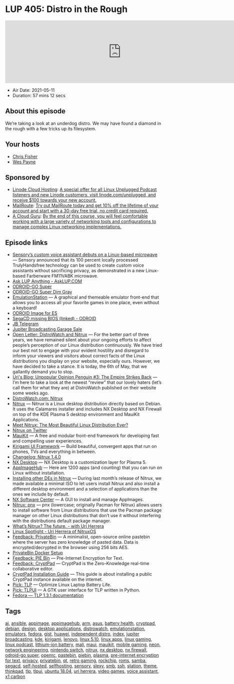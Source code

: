# LUP 405: Distro in the Rough

<iframe src="https://player.fireside.fm/v2/RUkczH-V+QwrCrOgq?theme=dark" width="740" height="200" frameborder="0" scrolling="no"></iframe>

* Air Date: 2021-05-11
* Duration: 57 mins 12 secs

## About this episode

We’re taking a look at an underdog distro. We may have found a diamond in the rough with a few tricks up its filesystem.

## Your hosts
* [Chris Fisher](https://linuxunplugged.com/hosts/chrislas)
* [Wes Payne](https://linuxunplugged.com/hosts/wes)

## Sponsored by

  * [Linode Cloud Hosting](https://linode.com/unplugged): [A special offer for all Linux Unplugged Podcast listeners and new Linode customers, visit linode.com/unplugged, and receive $100 towards your new account. ](https://linode.com/unplugged)
  * [MailRoute](http://mailroute.net/linux): [Try out MailRoute today and get 10% off the lifetime of your account and start with a 30-day free trial, no credit card required.](http://mailroute.net/linux)
  * [A Cloud Guru](https://linuxacademy.com/cp/modules/view/id/262/?utm_source=jupiter&utm_medium=cpc): [By the end of this course, you will feel comfortable working with a large variety of networking tools and configurations to manage complex Linux networking implementations.](https://linuxacademy.com/cp/modules/view/id/262/?utm_source=jupiter&utm_medium=cpc)



## Episode links

  * [Sensory’s custom voice assistant debuts on a Linux-based microwave](http://linuxgizmos.com/sensorys-custom-voice-assistant-debuts-on-a-linux-based-microwave/ "Sensory’s custom voice assistant debuts on a Linux-based microwave") — Sensory announced that its 100 percent locally processed TrulyHandsfree technology can be used to create custom voice assistants without sacrificing privacy, as demonstrated in a new Linux-based Farberware FM11VABK microwave.
  * [Ask LUP Anything - AskLUP.COM](https://jblive.wufoo.com/forms/ask-lup-anything/ "Ask LUP Anything - AskLUP.COM")
  * [ODROID-GO Super](https://wiki.odroid.com/odroid_go_super/start "ODROID-GO Super")
  * [ODROID-GO Super Dim Gray](https://www.hardkernel.com/shop/odroid-go-super-dim-gray/ "ODROID-GO Super Dim Gray")
  * [EmulationStation](https://emulationstation.org/ "EmulationStation") — A graphical and themeable emulator front-end that allows you to access all your favorite games in one place, even without a keyboard!
  * [ODROID Image for ES](https://wiki.odroid.com/odroid_go_advance/make_sd_card#preparing_a_memory_card "ODROID Image for ES")
  * [SegaCD missing BIOS (linked) - ODROID](https://forum.odroid.com/viewtopic.php?t=37332 "SegaCD missing BIOS \(linked\) - ODROID")
  * [JB Telegram](http://jupiterbroadcasting.com/telegram "JB Telegram")
  * [Jupiter Broadcasting Garage Sale](https://www.jupitergarage.com/ "Jupiter Broadcasting Garage Sale")
  * [Open Letter: DistroWatch and Nitrux](https://nxos.org/other/open-letter-distrowatch/ "Open Letter: DistroWatch and Nitrux") — For the better part of three years, we have remained silent about your ongoing efforts to affect people’s perception of our Linux distribution continuously. We have tried our best not to engage with your evident hostility and disregard to inform your viewers and visitors about correct facts of the Linux distributions you display on your website, especially ours. However, we have decided to take a stance. It is today, the 6th of May, that we gallantly demand you to stop.
  * [Uri's Blog: Unpopular Opinion Penguin #3: The Empire Strikes Back](https://uriherrera.com/unpopular-opinion-penguin/unpopular-opinion-penguin-3-the-empire-strikes-back/ "Uri's Blog: Unpopular Opinion Penguin #3: The Empire Strikes Back") — I’m here to take a look at the newest “review” that our lovely haters (let’s call them for what they are) at DistroWatch published on their website some weeks ago.
  * [DistroWatch.com: Nitrux](https://distrowatch.com/table.php?distribution=nitrux "DistroWatch.com: Nitrux")
  * [Nitrux](https://nxos.org/ "Nitrux") — Nitrux is a Linux desktop distribution directly based on Debian. It uses the Calamares installer and includes NX Desktop and NX Firewall on top of the KDE Plasma 5 desktop environment and MauiKit Applications.
  * [Meet Nitrux: The Most Beautiful Linux Distribution Ever?](https://itsfoss.com/nitrux-linux-overview/ "Meet Nitrux: The Most Beautiful Linux Distribution Ever?")
  * [Nitrux on Twitter](https://twitter.com/Nitrux_NX "Nitrux on Twitter")
  * [MauiKit](https://mauikit.org/ "MauiKit") — A free and modular front-end framework for developing fast and compelling user experiences.
  * [Kirigami UI Framework](https://kde.org/products/kirigami/ "Kirigami UI Framework") — Build beautiful, convergent apps that run on phones, TVs and everything in between.
  * [Changelog: Nitrux 1.4.0](https://nxos.org/changelog/changelog-nitrux-1-4-0/ "Changelog: Nitrux 1.4.0")
  * [NX Desktop](https://nxos.org/english/nxd/ "NX Desktop") — NX Desktop is a customization layer for Plasma 5.
  * [AppImageHub](https://appimage.github.io/ "AppImageHub") — Here are 1200 apps (and counting) that you can run on Linux without installation.
  * [Installing other DEs in Nitrux](https://nxos.org/tutorial/installing-other-des-in-nitrux/ "Installing other DEs in Nitrux") — During last month’s release of Nitrux, we made available a minimal ISO to let users install Nitrux and also install a different desktop environment and a selection of applications than the ones we include by default.
  * [NX Software Center](https://github.com/Nitrux/nx-software-center "NX Software Center") — A GUI to install and manage AppImages.
  * [Nitrux: pnx](https://github.com/Nitrux/pnx "Nitrux: pnx") — pnx (lowercase; originally Pacman for Nitrux) allows users to install software from Linux distributions that use the Pacman package manager on other Linux distributions that don’t use it without interfering with the distributions default package manager.
  * [What’s Nitrux? The future. - with Uri Herrera](https://www.youtube.com/watch?v=PIED8nYogPg "What’s Nitrux? The future. - with Uri Herrera")
  * [Linux Spotlight - Uri Herrera of NitruxOS](https://bigdaddylinux.com/video/linux-spotlight-ep36-uri-herrera-of-nitruxos/ "Linux Spotlight - Uri Herrera of NitruxOS")
  * [Feedback: PrivateBin](https://github.com/PrivateBin/PrivateBin "Feedback: PrivateBin") — A minimalist, open-source online pastebin where the server has zero knowledge of pasted data. Data is encrypted/decrypted in the browser using 256 bits AES.
  * [PrivateBin Docker Setup](https://github.com/PrivateBin/docker-nginx-fpm-alpine "PrivateBin Docker Setup")
  * [Feedback: PIE Bin](https://defuse.ca/pastebin.htm "Feedback: PIE Bin") — Pre-Internet Encryption for Text.
  * [Feedback: CryptPad](https://github.com/xwiki-labs/cryptpad "Feedback: CryptPad") — CryptPad is the Zero-Knowledge real-time collaborative editor.
  * [CryptPad Installation Guide](https://docs.cryptpad.fr/en/admin_guide/installation.html "CryptPad Installation Guide") — This guide is about installing a public CryptPad instance available on the internet.
  * [Pick: TLP](https://linrunner.de/tlp/ "Pick: TLP") — Optimize Linux Laptop Battery Life.
  * [Pick: TLPUI](https://github.com/d4nj1/TLPUI "Pick: TLPUI") — A GTK user interface for TLP written in Python.
  * [Fedora — TLP 1.3.1 documentation](https://linrunner.de/tlp/installation/fedora.html "Fedora — TLP 1.3.1 documentation")



## Tags

[ai](https://linuxunplugged.com/tags/ai), [ansible](https://linuxunplugged.com/tags/ansible), [appimage](https://linuxunplugged.com/tags/appimage), [appimagehub](https://linuxunplugged.com/tags/appimagehub), [arm](https://linuxunplugged.com/tags/arm), [asus](https://linuxunplugged.com/tags/asus), [battery health](https://linuxunplugged.com/tags/battery%20health), [cryptpad](https://linuxunplugged.com/tags/cryptpad), [debian](https://linuxunplugged.com/tags/debian), [design](https://linuxunplugged.com/tags/design), [desktop applications](https://linuxunplugged.com/tags/desktop%20applications), [distrowatch](https://linuxunplugged.com/tags/distrowatch), [emulationstation](https://linuxunplugged.com/tags/emulationstation), [emulators](https://linuxunplugged.com/tags/emulators), [fedora](https://linuxunplugged.com/tags/fedora), [gist](https://linuxunplugged.com/tags/gist), [huawei](https://linuxunplugged.com/tags/huawei), [independent distro](https://linuxunplugged.com/tags/independent%20distro), [index](https://linuxunplugged.com/tags/index), [jupiter broadcasting](https://linuxunplugged.com/tags/jupiter%20broadcasting), [kde](https://linuxunplugged.com/tags/kde), [kirigami](https://linuxunplugged.com/tags/kirigami), [lenovo](https://linuxunplugged.com/tags/lenovo), [linux 5.10](https://linuxunplugged.com/tags/linux%205.10), [linux apps](https://linuxunplugged.com/tags/linux%20apps), [linux gaming](https://linuxunplugged.com/tags/linux%20gaming), [linux podcast](https://linuxunplugged.com/tags/linux%20podcast), [lithium-ion battery](https://linuxunplugged.com/tags/lithium-ion%20battery), [mali](https://linuxunplugged.com/tags/mali), [maui](https://linuxunplugged.com/tags/maui), [mauikit](https://linuxunplugged.com/tags/mauikit), [mobile gaming](https://linuxunplugged.com/tags/mobile%20gaming), [neon](https://linuxunplugged.com/tags/neon), [network engineering](https://linuxunplugged.com/tags/network%20engineering), [nintendo switch](https://linuxunplugged.com/tags/nintendo%20switch), [nitrux](https://linuxunplugged.com/tags/nitrux), [nx desktop](https://linuxunplugged.com/tags/nx%20desktop), [nx firewall](https://linuxunplugged.com/tags/nx%20firewall), [odroid-go super](https://linuxunplugged.com/tags/odroid-go%20super), [openrc](https://linuxunplugged.com/tags/openrc), [pastebin](https://linuxunplugged.com/tags/pastebin), [piebin](https://linuxunplugged.com/tags/piebin), [plasma](https://linuxunplugged.com/tags/plasma), [pre-internet encryption for text](https://linuxunplugged.com/tags/pre-internet%20encryption%20for%20text), [privacy](https://linuxunplugged.com/tags/privacy), [privatebin](https://linuxunplugged.com/tags/privatebin), [qt](https://linuxunplugged.com/tags/qt), [retro gaming](https://linuxunplugged.com/tags/retro%20gaming), [rockchip](https://linuxunplugged.com/tags/rockchip), [roms](https://linuxunplugged.com/tags/roms), [samba](https://linuxunplugged.com/tags/samba), [segacd](https://linuxunplugged.com/tags/segacd), [self-hosted](https://linuxunplugged.com/tags/self-hosted), [selfhosting](https://linuxunplugged.com/tags/selfhosting), [sensory](https://linuxunplugged.com/tags/sensory), [slexy](https://linuxunplugged.com/tags/slexy), [smb](https://linuxunplugged.com/tags/smb), [ssh](https://linuxunplugged.com/tags/ssh), [station](https://linuxunplugged.com/tags/station), [theme](https://linuxunplugged.com/tags/theme), [thinkpad](https://linuxunplugged.com/tags/thinkpad), [tlp](https://linuxunplugged.com/tags/tlp), [tlpui](https://linuxunplugged.com/tags/tlpui), [ubuntu 18.04](https://linuxunplugged.com/tags/ubuntu%2018.04), [uri herrera](https://linuxunplugged.com/tags/uri%20herrera), [video games](https://linuxunplugged.com/tags/video%20games), [voice assistant](https://linuxunplugged.com/tags/voice%20assistant), [x1 carbon](https://linuxunplugged.com/tags/x1%20carbon)